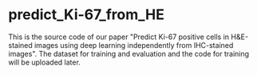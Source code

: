 # predict_Ki-67_from_HE
This is the source code of our paper "Predict Ki-67 positive cells in H&E-stained images using deep learning independently from IHC-stained images". The dataset for training and evaluation and the code for training will be uploaded later.
